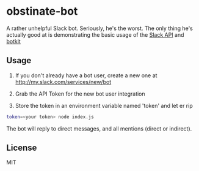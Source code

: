 # obstinate-bot

A rather unhelpful Slack bot. Seriously, he's the worst. The only thing he's actually good at is demonstrating the basic usage
of the [Slack API](https://api.slack.com/) and [botkit](http://howdy.ai/botkit)

## Usage

1) If you don't already have a bot user, create a new one at http://my.slack.com/services/new/bot

2) Grab the API Token for the new bot user integration

3) Store the token in an environment variable named 'token' and let er rip

```bash
token=<your token> node index.js
```

The bot will reply to direct messages, and all mentions (direct or indirect).

## License

MIT